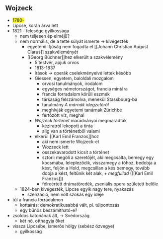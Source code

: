 ## Wojzeck 

- <mark>1780-</mark>
- Lipcse, korán árva lett
- 1821 - felesége gyilkossága
	- nem teljesen ép elméjű?
	- nem normális, de a tette súlyát ismerte -> kivégezték
		- egyetemi ifjúság nem fogadta el [[Johann Christian August Clarus]] szakvéleményét
		- [[Georg Büchner]]hez elkerült a szakvélemény
			- 5 testvér, apjuk orvos
			- 1813-1837
			- írások -> operák cselekményeivé lettek később
			- Giessen, egyetem, baloldali mozgalom
				- orvosi tanulmányok, irodalom
				- egységes németországot, francia mintára
				- francia forradalom körüli eszmék
				- társaság felszámolva, menekül Stassbourg-ba
				- tanulmány *A márnák idegzetéről*
				- meghívják egyetemi tanárnak Zürichbe
				- fertőzött víz, meghal
			- *Wojzeck történet* maradványai megmaradtak
				- kéziratról lekopott a tinta
				- alig van a történetből valami
			- elkerül [[Karl Emil Franzos]]hoz
				- aki nem ismerte Wojzeck-et
				- Wozzeck lett
				- összekavarodott kicsit a történet
				- sztori: megöli a szeretőjét, aki megcsalta, bemegy egy kocsmába, lelepleződik, visszamegy a tóhoz, bedobja a kést, feljön a Hold, megcsillan a kés bemegy, tovább dobja a kést, feltűnik két alak, *+ megfullad* ([[Karl Emil Franzos]])
				- félreértett drámatöredék, zseniális opera született belőle
	- 1824-ben kivégezték, Lipcse egyik nagy tere, nyakazás
		- szenzáció, nem volt szokás egy ideje
- túl a francia forradalmon
	- kottaírás: demokratikusabbá vált, pl. túlpontozás
	- egy bűnös beszámítható-e?
- zsoldos katonának ált, -> Svédország
	- két nő, otthagyja őket
- vissza Lipcsébe, ismerős hölgy (sebész özvegye)
	- gyilkosság